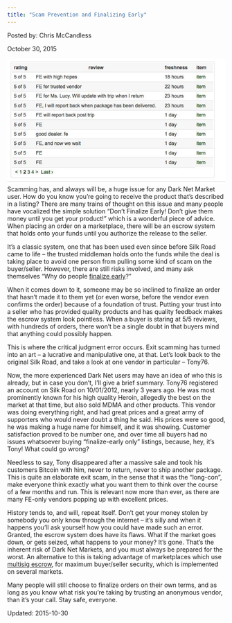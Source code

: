 ```yaml
---
title: "Scam Prevention and Finalizing Early"
---
```


Posted by: Chris McCandless 

<span>October 30, 2015</span>




<img src="imgs/2015/10/fefe.jpg">
    Scamming has, and always will be, a huge issue for any Dark Net Market user. How do you know you’re going to receive the product that’s described in a listing? There are many trains of thought on this issue and many people have vocalized the simple solution “Don’t Finalize Early! Don’t give them money until you get your product!” which is a wonderful piece of advice. When placing an order on a marketplace, there will be an escrow system that holds onto your funds until you authorize the release to the seller.</p>
<p>It’s a classic system, one that has been used even since before Silk Road came to life – the trusted middleman holds onto the funds while the deal is taking place to avoid one person from pulling some kind of scam on the buyer/seller. However, there are still risks involved, and many ask themselves “Why do people <a href="/2014/03/02/deepdotwebs-darknet-dictionary/">finalize early</a>?”</p>
<p>When it comes down to it, someone may be so inclined to finalize an order that hasn’t made it to them yet (or even worse, before the vendor even confirms the order) because of a foundation of trust. Putting your trust into a seller who has provided quality products and has quality feedback makes the escrow system look pointless. When a buyer is staring at 5/5 reviews, with hundreds of orders, there won’t be a single doubt in that buyers mind that anything could possibly happen.</p>
<p>This is where the critical judgment error occurs. Exit scamming has turned into an art &#8211; a lucrative and manipulative one, at that. Let’s look back to the original Silk Road, and take a look at one vendor in particular – Tony76.</p>
<p>Now, the more experienced Dark Net users may have an idea of who this is already, but in case you don’t, I’ll give a brief summary. Tony76 registered an account on Silk Road on 10/01/2012, nearly 3 years ago. He was most prominently known for his high quality Heroin, allegedly the best on the market at that time, but also sold MDMA and other products. This vendor was doing everything right, and had great prices and a great army of supporters who would never doubt a thing he said. His prices were so good, he was making a huge name for himself, and it was showing. Customer satisfaction proved to be number one, and over time all buyers had no issues whatsoever buying “finalize-early only” listings, because, hey, it’s Tony! What could go wrong?</p>
<p>Needless to say, Tony disappeared after a massive sale and took his customers Bitcoin with him, never to return, never to ship another package. This is quite an elaborate exit scam, in the sense that it was the “long-con”, make everyone think exactly what you want them to think over the course of a few months and run. This is relevant now more than ever, as there are many FE-only vendors popping up with excellent prices.</p>
<p>History tends to, and will, repeat itself. Don’t get your money stolen by somebody you only know through the internet – it’s silly and when it happens you’ll ask yourself how you could have made such an error. Granted, the escrow system does have its flaws. What if the market goes down, or gets seized, what happens to your money? It’s gone. That’s the inherent risk of Dark Net Markets, and you must always be prepared for the worst. An alternative to this is taking advantage of marketplaces which use <a href="#">multisig escrow</a>, for maximum buyer/seller security, which is implemented on several markets.</p>
<p>Many people will still choose to finalize orders on their own terms, and as long as you know what risk you’re taking by trusting an anonymous vendor, than it’s your call. Stay safe, everyone.</p>

Updated: 2015-10-30

